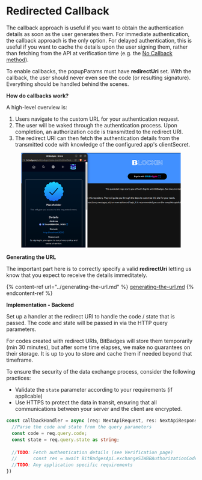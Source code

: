 # Redirected Callback

The callback approach is useful if you want to obtain the authentication details as soon as the user generates them. For immediate authentication, the callback approach is the only option. For delayed authentication, this is useful if you want to cache the details upon the user signing them, rather than fetching from the API at verification time (e.g. the [No Callback method](../../authenticating-with-bitbadges/approaches/manual.md)).

To enable callbacks, the popupParams must have **redirectUri** set. With the callback, the user should never even see the code (or resulting signature). Everything should be handled behind the scenes.

**How do callbacks work?**

A high-level overview is:

1. Users navigate to the custom URL for your authentication request.
2. The user will be waked through the authentication process. Upon completion, an authorization code is transmitted to the redirect URI.
3. The redirect URI can then fetch the authentication details from the transmitted code with knowledge of the configured app's clientSecret.

<figure><img src="../../../.gitbook/assets/image (2) (1) (1) (1) (1) (1) (1) (1) (1).png" alt=""><figcaption></figcaption></figure>

**Generating the URL**

The important part here is to correctly specify a valid **redirectUri** letting us know that you expect to receive the details immeditately.

{% content-ref url="../generating-the-url.md" %}
[generating-the-url.md](../generating-the-url.md)
{% endcontent-ref %}

**Implementation - Backend**

Set up a handler at the redirect URI to handle the code / state that is passed. The code and state will be passed in via the HTTP query parameters.

For codes created with redirect URIs, BitBadges will store them temporarily (min 30 minutes), but after some time elapses, we make no guarantees on their storage. It is up to you to store and cache them if needed beyond that timeframe.

To ensure the security of the data exchange process, consider the following practices:

-   Validate the `state` parameter according to your requirements (if applicable)
-   Use HTTPS to protect the data in transit, ensuring that all communications between your server and the client are encrypted.

```typescript
const callbackHandler = async (req: NextApiRequest, res: NextApiResponse) => {
  //Parse the code and state from the query parameters
  const code = req.query.code;
  const state = req.query.state as string;

  //TODO: Fetch authentication details (see Verification page)
  //      const res = await BitBadgesApi.exchangeSIWBBAuthorizationCode({ code, ... });
  //TODO: Any application specific requirements
})
```
